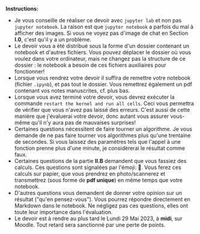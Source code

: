 **Instructions:**

- Je vous conseille de réaliser ce devoir avec `jupyter lab` et non pas `jupyter notebook`. La raison est que `jupyter notebook` a parfois du mal à afficher des images. Si vous ne voyez pas d'image de chat en Section **I.0**, c'est qu'il y a un problème.
- Le devoir vous a été distribué sous la forme d'un dossier contenant un notebook et d'autres fichiers. Vous pouvez déplacer le dossier où vous voulez dans votre ordinateur, mais ne changez pas la structure de ce dossier : le notebook a besoin de ces fichiers auxiliaires pour fonctionner!
- Lorsque vous rendrez votre devoir il suffira de remettre votre notebook (fichier `.ipynb`), et pas tout le dossier. Vous remettrez également un pdf contenant vos notes manuscrites, cf. plus bas.
- Lorsque vous avez terminé votre devoir, vous devrez exécuter la commande `restart the kernel and run all cells`. Ceci vous permettra de vérifier que vous n'avez pas laissé des erreurs. C'est aussi de cette manière que j'évaluerai votre devoir, donc autant vous assurer vous-même qu'il n'y aura pas de mauvaises surprises!
- Certaines questions nécessitent de faire tourner un algorithme. Je vous demande de ne pas faire tourner vos algorithmes plus qu'une trentaine de secondes. Si vous laissez des paramètres tels que l'appel à une fonction prenne plus d'une minute, je considèrerai le résultat comme faux.
- Certaines questions de la partie **II.B** demandent que vous fassiez des calculs. Ces questions sont signalées par l'émoji: 📝. Vous ferez ces calculs sur papier, que vous prendrez en photo/scannerez et transmettrez (sous forme de **pdf unique**) en même temps que votre notebook.
- D'autres questions vous demandent de donner votre opinion sur un résultat ("qu'en pensez-vous"). Vous pourrez répondre directement en Markdown dans le notebook. Ne négligez pas ces questions, elles ont toute leur importance dans l'évaluation.
- Le devoir est à rendre au plus tard le Lundi 29 Mai 2023, à **midi**, sur Moodle. Tout retard sera sanctionné par une perte de points.
